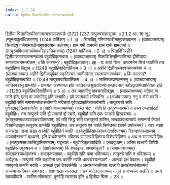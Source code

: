 ```yaml
---
index: 2.1.24
sutra: द्वितीया श्रितातीतपतितगतात्यस्तप्राप्तापन्नैः

---
```

द्वितीया श्रितातीतपतितगतात्यस्तप्राप्तापन्नैः (372) (237 तत्पुरुषसंज्ञासूत्रम् ॥ 2.1.2 आ. 16 सू.) (न्यूनतापूर्त्यधिकरणम्) (1246 वार्तिकम् ॥ 1 ॥) ॥ श्रितादिषु गमिगाम्यादीनामुपसंख्यानम् ॥ (व्याख्याभाष्यम्) श्रितादिषु गमिगाम्यादीनामुपसंख्यानं कर्तव्यम्। ग्रामं गमी ग्रामगमी ग्रामं गामी ग्रामग्रामी ॥ (तत्पुरुषविधानानर्थक्यपरिहाराधिकरणम्) (1247 वार्तिकम् ॥ 2 ॥) ॥ श्रितादिभिरहीने द्वितीयासमासवचनानर्थक्यं बहुव्रीहिकृतत्वात् ॥ (व्याख्याभाष्यम्) श्रितादिभिरहीनवाचिन्या द्वीतीयायाः समासवचनमनर्थकम् ॥ किं कारणम्?। बहुव्रीहिकृतत्वात्। इह - यः कष्टं श्रितः, कष्टमनेन श्रितं भवतीति तत्र बहुव्रीहिणा सिद्धम् ॥ (1248 बहुव्रीहिवादिवार्तिकम् ॥ 3 ॥) ॥ अहीने द्वितीयास्वरवचनानर्थक्यं च ॥ (व्याक्याभाष्यम्) अहीने द्वितीयापूर्वपदं प्रकृतिस्वरं भवतीत्येतत् स्वरवचनमनर्थकम् ॥ किं कारणम्? बहुव्रीहिकृतत्वादेव ॥ (1249 तत्पुरुषवादिवार्तिकम् ॥ 4 ॥) ॥ जातिस्वरप्रसङ्गस्तु ॥ (व्याख्याभाष्यम्) जातिस्वरस्तु प्राप्नोति - ग्रामगतः अरण्यगत इति जातिकालसुखादिभ्योनाच्छादनात् क्तोऽकृतमितप्रतिपन्ना इति ॥ (1250 बहुव्रीहिवादिवार्तिकम् ॥ 5 ॥) ॥ तत्र जातादिषु वावचनात्सिद्धम् ॥ (व्याख्याभाष्यम्) यदेतद् वा जाते इति, एतद् वा जातादिषु इति वक्ष्यामि। इमे जातादयो भविष्यन्ति ॥ (आक्षेपभाष्यम्) ननु च भेदो भवति - बहुव्रीहौ सति समासान्तोदात्तत्वेनापि भवितव्यं पूर्वपदप्रकृतिस्वरत्वेनापि। तत्पुरुषत्वे सति पूर्वपदप्रकृतिस्वरत्वेनैव ॥ (आक्षेपबाधकभाष्यम्) नास्ति भेदः। योपि हि तत्पुरुषमारभते न तस्य दण्डवारितो बहुव्रीहिः। तत्र तत्पुरुषे सति द्वौ समासौ द्वौ स्वरौ, बहुव्रीहौ सति एकः समासो द्विस्वरत्वम् ॥ (तत्पुरुषसाधकज्ञापकवादिभाष्यम्) एवं तर्हि सिद्धे सति यत्तत्पुरुषं शास्ति, तज्ज्ञापयत्याचार्यः समानार्थे केवलं विग्रहभेदाद्यत्र तत्पुरुषः प्राप्नोति बहुव्रीहिश्च, तत्र तत्पुरुष एव भवति किमेतस्य ज्ञापने प्रयोजनम्?। राज्ञः सखा राजसखः, राजा सखा अस्येति बहुव्रीहिर्न भवति ॥ (बहुव्रीहिसाधकापवादवादिभाष्यम्) नैतज्ज्ञापकसाध्यम् ॥ अपवादैरुत्सर्गा बाध्यन्ते, इति बाधकेनानेन भवितव्यं सामान्यविहितस्य विशेषविहितेन ॥ अथ न सामान्यविहितः ॥ (तत्पुरुषसाधकसिद्धान्तिभाष्यम्) यदुच्यते - बहुव्रीहिकृतत्वादिति ॥ एतदयुक्तम्। अस्ति खल्वपि विशेषो बहुव्रीहेस्तत्पुरुषस्य च ॥ (आक्षेपभाष्यम्) किं शब्दकृतः, अथार्थकृतः? ॥ (समाधानभाष्यम्) शब्दकृतश्चार्थकृतश्च। शब्दकृतस्तावद् - बहुव्रीहौ सति कपा भवितव्यम्। तत्पुरुषे सति न भवितव्यम् ॥ अर्थकृतः - तत्पुरुषे सति रुहादीनां क्तः कर्तरि भवति धात्वर्थस्यानपवर्गे - आरूढो वृक्षं देवदत्तः। बहुव्रीहौ व्यपवृक्ते कर्मणि भवति - आरूढो वृक्षो देवदत्तेनेति ॥ अन्यथाजातीयकः खल्वपि प्रत्यक्षेणार्थसंप्रत्ययः अन्यथाजातीयकः संबन्धाद्। राज्ञः सखा राजसखः। संबन्धादेतद्गन्तव्यम् - नूनं राजाप्यस्य सखेति ॥ उभयं खल्वपीष्यते - स्वस्ति सोमसखा, पुनरेहि गवांसख इति ॥ द्वितीया श्रिता ॥ 23 ॥
